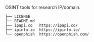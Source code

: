 OSINT tools for research IP/domain.

```
├── LICENSE
├── README.md
├── ipapi.co   https://ipapi.co/
├── ipinfo.io  https://ipinfo.io/
└── openphish  https://openphish.com/
```

